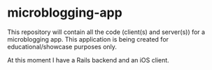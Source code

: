 microblogging-app
=================

This repository will contain all the code (client(s) and server(s)) for a microblogging app. 
This application is being created for educational/showcase purposes only.

At this moment I have a Rails backend and an iOS client.